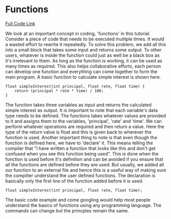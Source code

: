 # Functions

[Full Code Link](tutorial3.cpp)

We look at an important concept in coding, 'functions' in this tutorial. Consider a piece of code that needs to be executed mulitple times. It would a wasted effort to rewrite it repeatedly. To solve this problem, we add all this into a small block that takes some input and returns some output. To other users, whatever is inside the function could just as well be a black box as it's irrelevant to them. As long as the function is working, it can be used as many times as required. This also helps collaborative efforts, each person can develop one function and everything can come together to form the main program. A basic function to calculate simple interest is shown here.
```
float simpleInterest(int principal, float rate, float time) {
    return (principal * rate * time) / 100;
}
```
The function takes three variables as input and returns the calculated simple interest as output. It is important to note that each variable's data type needs to be defined. The functions takes whatever values are provided to it and assigns them to the variables, 'principal', 'rate' and 'time'. We can perform whatever operations are required and then return a value. Here the type of the return value is float and this is given back to wherever the function is used. Another important thing to note is that even though the function is defined here, we have to 'declare' it. This means telling the compiler that "I have written a function that looks like this and don't get confused when you see this function being used". This is done when the function is used before it's definition and can be avoided if you ensure that all the functions are defined before they are used. But usually, we added all our function to an external file and hence this is a useful way of making sure the compilter understand the user defined functions. The declaration is basically only the first line of the function added before it is used.
```
float simpleInterest(int principal, float rate, float time);
```
The basic code example and come googling would help most people understand the basics of functions using any programming language. The commands can change but the princples remain the same.